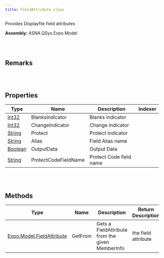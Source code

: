 ```yaml
---
title: FieldAttribute class
---
```


Provides Displayfile field attributes

**Assembly:** ASNA.QSys.Expo.Model

<br>
<br>

## Remarks

<br>
<br>

## Properties

| Type | Name | Description | Indexer
| --- | --- | --- | --- 
| [Int32](https://docs.microsoft.com/en-us/dotnet/api/system.int32?view=net-5.0) | BlanksIndicator | Blanks indicator | 
| [Int32](https://docs.microsoft.com/en-us/dotnet/api/system.int32?view=net-5.0) | ChangeIndicator | Change indicator | 
| [String](https://docs.microsoft.com/en-us/dotnet/api/system.string?view=net-5.0) | Protect | Protect indicator | 
| [String](https://docs.microsoft.com/en-us/dotnet/api/system.string?view=net-5.0) | Alias | Field Alias name | 
| [Boolean](https://docs.microsoft.com/en-us/dotnet/api/system.boolean?view=net-5.0) | OutputData | Output Data | 
| [String](https://docs.microsoft.com/en-us/dotnet/api/system.string?view=net-5.0) | ProtectCodeFieldName | Protect Code field name | 

<br>
<br>

## Methods

| Type | Name | Description | Return Description 
| --- | --- | --- | --- 
| [Expo.Model.FieldAttribute](/reference/asna-qsys-expo/expo-model/field-attribute.html) | GetFrom | Gets a FieldAttribute from the given MemberInfo | the field attribute

<br>
<br>

